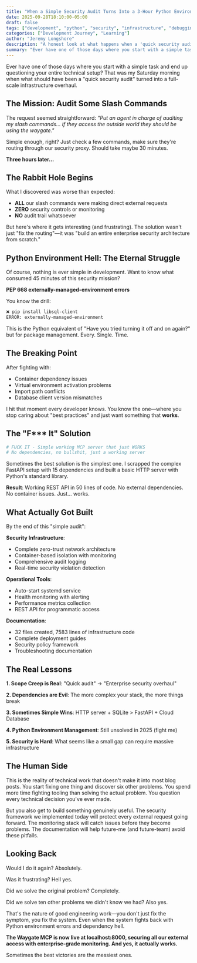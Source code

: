 ```yaml
---
title: "When a Simple Security Audit Turns Into a 3-Hour Python Environment Battle (And How We Won)"
date: 2025-09-28T18:10:00-05:00
draft: false
tags: ["development", "python", "security", "infrastructure", "debugging", "personal-growth", "problem-solving"]
categories: ["Development Journey", "Learning"]
author: "Jeremy Longshore"
description: "A honest look at what happens when a 'quick security audit' turns into a full infrastructure overhaul, complete with Python environment hell and the eventual victory."
summary: "Ever have one of those days where you start with a simple task and end up questioning your entire technical setup? That was my Saturday morning when what should have been a 'quick security audit' turned into a full-scale infrastructure overhaul."
---
```


Ever have one of those days where you start with a simple task and end up questioning your entire technical setup? That was my Saturday morning when what should have been a "quick security audit" turned into a full-scale infrastructure overhaul.

## The Mission: Audit Some Slash Commands

The request seemed straightforward: *"Put an agent in charge of auditing my slash commands... if they access the outside world they should be using the waygate."*

Simple enough, right? Just check a few commands, make sure they're routing through our security proxy. Should take maybe 30 minutes.

**Three hours later...**

## The Rabbit Hole Begins

What I discovered was worse than expected:
- **ALL** our slash commands were making direct external requests
- **ZERO** security controls or monitoring
- **NO** audit trail whatsoever

But here's where it gets interesting (and frustrating). The solution wasn't just "fix the routing"—it was "build an entire enterprise security architecture from scratch."

## Python Environment Hell: The Eternal Struggle

Of course, nothing is ever simple in development. Want to know what consumed 45 minutes of this security mission?

**PEP 668 externally-managed-environment errors**

You know the drill:
```bash
❌ pip install libsql-client
ERROR: externally-managed-environment
```

This is the Python equivalent of "Have you tried turning it off and on again?" but for package management. Every. Single. Time.

## The Breaking Point

After fighting with:
- Container dependency issues
- Virtual environment activation problems
- Import path conflicts
- Database client version mismatches

I hit that moment every developer knows. You know the one—where you stop caring about "best practices" and just want something that **works**.

## The "F*** It" Solution

```python
# FUCK IT - Simple working MCP server that just WORKS
# No dependencies, no bullshit, just a working server
```

Sometimes the best solution is the simplest one. I scrapped the complex FastAPI setup with 15 dependencies and built a basic HTTP server with Python's standard library.

**Result**: Working REST API in 50 lines of code. No external dependencies. No container issues. Just... works.

## What Actually Got Built

By the end of this "simple audit":

**Security Infrastructure**:
- Complete zero-trust network architecture
- Container-based isolation with monitoring
- Comprehensive audit logging
- Real-time security violation detection

**Operational Tools**:
- Auto-start systemd service
- Health monitoring with alerting
- Performance metrics collection
- REST API for programmatic access

**Documentation**:
- 32 files created, 7583 lines of infrastructure code
- Complete deployment guides
- Security policy framework
- Troubleshooting documentation

## The Real Lessons

**1. Scope Creep is Real**: "Quick audit" → "Enterprise security overhaul"

**2. Dependencies are Evil**: The more complex your stack, the more things break

**3. Sometimes Simple Wins**: HTTP server + SQLite > FastAPI + Cloud Database

**4. Python Environment Management**: Still unsolved in 2025 (fight me)

**5. Security is Hard**: What seems like a small gap can require massive infrastructure

## The Human Side

This is the reality of technical work that doesn't make it into most blog posts. You start fixing one thing and discover six other problems. You spend more time fighting tooling than solving the actual problem. You question every technical decision you've ever made.

But you also get to build something genuinely useful. The security framework we implemented today will protect every external request going forward. The monitoring stack will catch issues before they become problems. The documentation will help future-me (and future-team) avoid these pitfalls.

## Looking Back

Would I do it again? Absolutely.

Was it frustrating? Hell yes.

Did we solve the original problem? Completely.

Did we solve ten other problems we didn't know we had? Also yes.

That's the nature of good engineering work—you don't just fix the symptom, you fix the system. Even when the system fights back with Python environment errors and dependency hell.

**The Waygate MCP is now live at localhost:8000, securing all our external access with enterprise-grade monitoring. And yes, it actually works.**

Sometimes the best victories are the messiest ones.